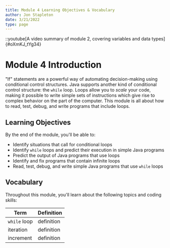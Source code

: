 ```yaml
---
title: Module 4 Learning Objectives & Vocabulary
author: Jon Stapleton
date: 3/21/2022
type: page
---
```


::youtube[A video summary of module 2, covering variables and data types]{#oXmKJ_tYg34}

# Module 4 Introduction

"If" statements are a powerful way of automating decision-making using conditional control structures. Java supports another kind of conditional control structure: the `while` loop. Loops allow you to *scale* your code, making it possible to write simple sets of instructions which give rise to complex behavior on the part of the computer. This module is all about how to read, test, debug, and write programs that include loops.

## Learning Objectives

By the end of the module, you'll be able to:

* Identify situations that call for conditional loops
* Identify `while` loops and predict their execution in simple Java programs
* Predict the output of Java programs that use loops
* Identify and fix programs that contain infinite loops
* Read, test, debug, and write simple Java programs that use `while` loops

## Vocabulary

Throughout this module, you'll learn about the following topics and coding skills:

| Term | Definition |
| ---- | ---------- |
| `while` loop | definition |
| iteration | definition |
| increment | definition |
